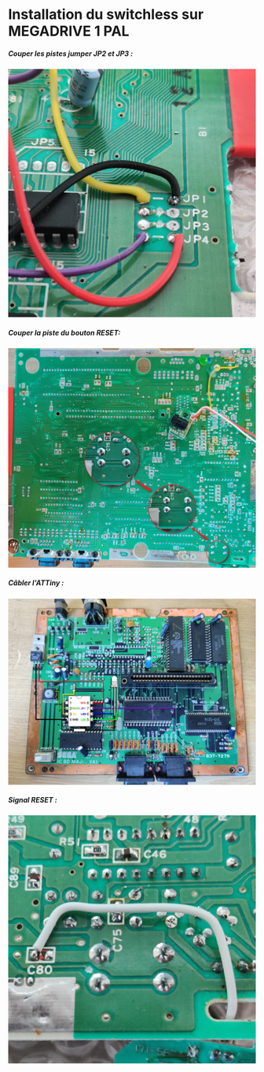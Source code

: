 # Installation du switchless sur MEGADRIVE 1 PAL

##### Couper les pistes jumper JP2 et JP3 :
![jumper JP1](INSTALL1.png)

##### Couper la piste du bouton RESET:
![piste](INSTALL2.png)

##### Câbler l'ATTiny :
![piste](INSTALL3.png)

##### Signal RESET :
![Signal RESET](INSTALL4.png)
